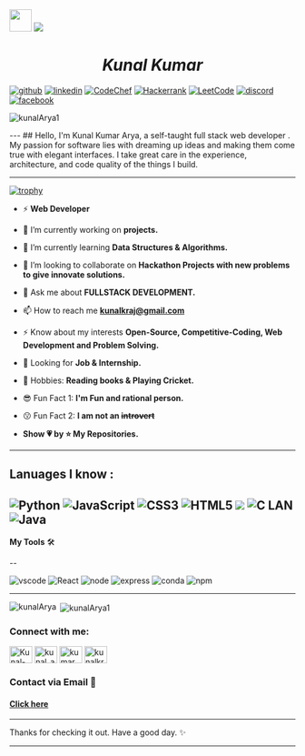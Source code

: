 <img src="https://github.com/TheDudeThatCode/TheDudeThatCode/blob/master/Assets/Hi.gif" width="39px">

<img src="https://github.com/Ayush7614/Ayush7614/raw/main/Hello.gif">  

<h1 align="center"><i>Kunal Kumar</i></h1>

[![github](https://img.shields.io/badge/GitHub-100000?style=for-the-badge&logo=github&logoColor=white )][4] [![linkedin](https://img.shields.io/badge/LinkedIn-0077B5?style=for-the-badge&logo=linkedin&logoColor=white)][1]
 [![CodeChef](https://img.shields.io/badge/CodeChef-%23964B00.svg?style=for-the-badge&logo=CodeChef&logoColor=white)][5] [![Hackerrank](https://img.shields.io/badge/-Hackerrank-2EC866?style=for-the-badge&logo=HackerRank&logoColor=white)][6] [![LeetCode](https://img.shields.io/badge/LeetCode-000000?style=for-the-badge&logo=LeetCode&logoColor=#d16c06)][7]
 [![discord](https://img.shields.io/badge/Discord-5865F2?style=for-the-badge&logo=discord&logoColor=white)][2] 
  [![facebook](https://img.shields.io/badge/Facebook-1877F2?style=for-the-badge&logo=facebook&logoColor=white)][3]

<p align="left"> <img src="https://komarev.com/ghpvc/?username=kunalArya1&label=Profile%20views&color=0e75b6&style=flat" alt="kunalArya1" /> </p> 
---
## Hello, I'm Kunal Kumar Arya, a self-taught full stack web developer . My passion for software lies with dreaming up ideas and making them come true with elegant interfaces. I take great care in the experience, architecture, and code quality of the things I build.

---
[![trophy](https://github-profile-trophy.vercel.app/?username=kunalArya1
)](https://github.com/ryo-ma/github-profile-trophy)

- ⚡ **Web Developer**

- 🔭 I’m currently working on  **projects.**

- 🌱 I’m currently learning **Data Structures & Algorithms.**

- 👯 I’m looking to collaborate on **Hackathon Projects with new problems to give innovate solutions.**

- 💬 Ask me about **FULLSTACK DEVELOPMENT.**

- 📫 How to reach me **kunalkraj@gmail.com**

- ⚡ Know about my interests **Open-Source, Competitive-Coding, Web Development and Problem Solving.**

- 👀 Looking for **Job & Internship.**
- 🚀 Hobbies: **Reading books & Playing Cricket.**

- 😎 Fun Fact 1: **I'm Fun and rational person.**

- 😗 Fun Fact 2: **I am not an ~~introvert~~**

- **Show 💗 by ⭐ My Repositories.**

---

**Lanuages I know :**<br/>
--

![Python](https://img.shields.io/badge/Python-FFD43B?style=for-the-badge&logo=python&logoColor=blue
) ![JavaScript](https://img.shields.io/badge/JavaScript-323330?style=for-the-badge&logo=javascript&logoColor=F7DF1E) ![CSS3](https://img.shields.io/badge/CSS3-1572B6?style=for-the-badge&logo=css3&logoColor=white) ![HTML5](https://img.shields.io/badge/HTML5-E34F26?style=for-the-badge&logo=html5&logoColor=white) ![](https://img.shields.io/badge/C%2B%2B-00599C?style=for-the-badge&logo=c%2B%2B&logoColor=white) ![C LAN](https://img.shields.io/badge/C-00599C?style=for-the-badge&logo=c&logoColor=white
)
![Java](https://img.shields.io/badge/java-%23ED8B00.svg?style=for-the-badge&logo=java&logoColor=white)
---

**My Tools** 🛠 <br/>

--

![vscode](https://img.shields.io/badge/Visual_Studio_Code-0078D4?style=for-the-badge&logo=visual%20studio%20code&logoColor=white) ![React](https://img.shields.io/badge/React-20232A?style=for-the-badge&logo=react&logoColor=61DAFB) ![node](https://img.shields.io/badge/Node.js-339933?style=for-the-badge&logo=nodedotjs&logoColor=white)
![express](https://img.shields.io/badge/Express.js-000000?style=for-the-badge&logo=express&logoColor=white) ![conda](https://img.shields.io/badge/conda-342B029.svg?&style=for-the-badge&logo=anaconda&logoColor=white)    ![npm](https://img.shields.io/badge/npm-CB3837?style=for-the-badge&logo=npm&logoColor=white)

---
<p><img align="left" src="https://github-readme-stats.vercel.app/api/top-langs?username=kunalArya1&show_icons=true&locale=en&layout=compact" alt="kunalArya" /></p>

<p>&nbsp;<img align="center" src="https://github-readme-stats.vercel.app/api?username=kunalArya1&show_icons=true&locale=en" alt="kunalArya1" /></p>

<h3 align="left">Connect with me:</h3>
<p align="left">
<a href="https://www.linkedin.com/in/kunal-kumar-arya/" target="blank"><img align="center" src="https://raw.githubusercontent.com/rahuldkjain/github-profile-readme-generator/master/src/images/icons/Social/linked-in-alt.svg" alt="Kunal-Arya" height="30" width="40" /></a>
<a href="https://www.codechef.com/users/kunal_arya" target="blank"><img align="center" src="https://cdn.jsdelivr.net/npm/simple-icons@3.1.0/icons/codechef.svg" alt="kunal_arya" height="30" width="40" /></a>
<a href="https://www.hackerrank.com/kunal_kumar_arya" target="blank"><img align="center" src="https://raw.githubusercontent.com/rahuldkjain/github-profile-readme-generator/master/src/images/icons/Social/hackerrank.svg" alt="kumar_arya" height="30" width="40" /></a>
<a href="https://auth.geeksforgeeks.org/user/kunalkrraj/practice/" target="blank"><img align="center" src="https://raw.githubusercontent.com/rahuldkjain/github-profile-readme-generator/master/src/images/icons/Social/geeks-for-geeks.svg" alt="kunalkrraj" height="30" width="40" /></a>
</p>


### Contact via Email 📧 <br/>
#### [Click here](mailto:kunalkrraj@gmail.com)

---

Thanks for checking it out. Have a good day. ✨

---


[1]: https://www.linkedin.com/in/kunal-kumar-arya/
[2]: https://discord.com/invite/zVr7NFd3
[3]: https://www.facebook.com/KunalKrArya/
[4]: https://github.com/kunalArya1
[5]: https://www.codechef.com/users/kunal_arya
[6]: www.hackerrank.com/kunal_kumar_arya
[7]: https://leetcode.com/kunalArya1/

